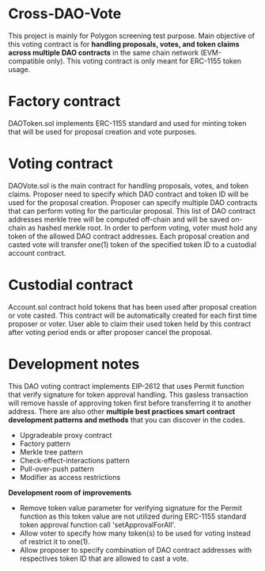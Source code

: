 # Cross-DAO-Vote
This project is mainly for Polygon screening test purpose.
Main objective of this voting contract is for **handling proposals, votes, and token claims across multiple DAO contracts** in the same chain network (EVM-compatible only). This voting contract is only meant for ERC-1155 token usage.

# Factory contract
DAOToken.sol implements ERC-1155 standard and used for minting token that will be used for proposal creation and vote purposes.

# Voting contract
DAOVote.sol is the main contract for handling proposals, votes, and token claims.
Proposer need to specify which DAO contract and token ID will be used for the proposal creation.
Proposer can specify multiple DAO contracts that can perform voting for the particular proposal.
This list of DAO contract addresses merkle tree will be computed off-chain and will be saved on-chain as hashed merkle root.
In order to perform voting, voter must hold any token of the allowed DAO contract addresses.
Each proposal creation and casted vote will transfer one(1) token of the specified token ID to a custodial account contract.

# Custodial contract
Account.sol contract hold tokens that has been used after proposal creation or vote casted.
This contract will be automatically created for each first time proposer or voter.
User able to claim their used token held by this contract after voting period ends or after proposer cancel the proposal.

# Development notes
This DAO voting contract implements EIP-2612 that uses Permit function that verify signature for token approval handling. 
This gasless transaction will remove hassle of approving token first before transferring it to another address.
There are also other **multiple best practices smart contract development patterns and methods** that you can discover in the codes.
* Upgradeable proxy contract
* Factory pattern
* Merkle tree pattern
* Check-effect-interactions pattern
* Pull-over-push pattern
* Modifier as access restrictions

**Development room of improvements**
* Remove token value parameter for verifying signature for the Permit function as this token value are not utilized during ERC-1155 standard token approval function call 'setApprovalForAll'.
* Allow voter to specify how many token(s) to be used for voting instead of restrict it to one(1).
* Allow proposer to specify combination of DAO contract addresses with respectives token ID that are allowed to cast a vote.
